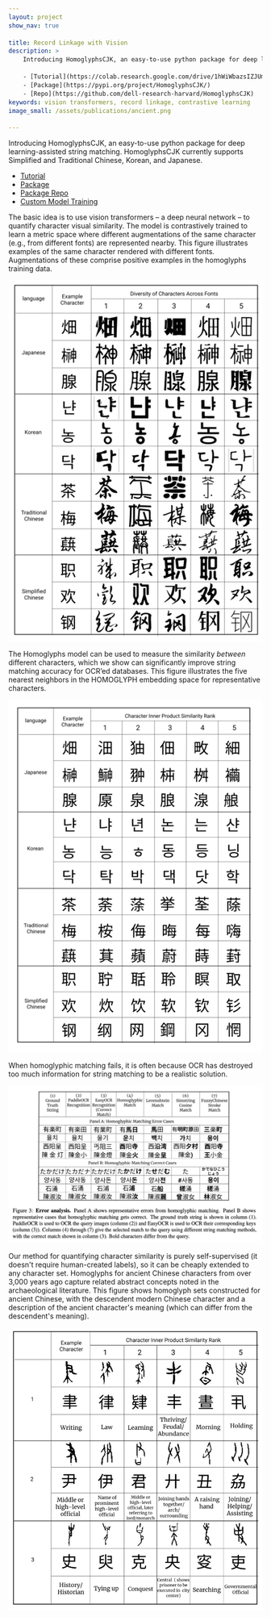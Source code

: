 ```yaml
---
layout: project
show_nav: true

title: Record Linkage with Vision
description: >
    Introducing HomoglyphsCJK, an easy-to-use python package for deep learning-assisted string matching. HomoglyphsCJK currently supports Simplified and Traditional Chinese, Korean, and Japanese. 

    - [Tutorial](https://colab.research.google.com/drive/1hWiWbazsIZJUmNs2i8eTZ5BvSWfKe0fp?usp=sharing)
    - [Package](https://pypi.org/project/HomoglyphsCJK/)
    - [Repo](https://github.com/dell-research-harvard/HomoglyphsCJK)
keywords: vision transformers, record linkage, contrastive learning
image_small: /assets/publications/ancient.png

---
```




Introducing HomoglyphsCJK, an easy-to-use python package for deep learning-assisted string matching. HomoglyphsCJK currently supports Simplified and Traditional Chinese, Korean, and Japanese. 

+ [Tutorial](https://colab.research.google.com/drive/1hWiWbazsIZJUmNs2i8eTZ5BvSWfKe0fp?usp=sharing)
+ [Package](https://pypi.org/project/HomoglyphsCJK/)
+ [Package Repo](https://github.com/dell-research-harvard/HomoglyphsCJK)
+ [Custom Model Training](https://github.com/dell-research-harvard/HomoglyphsCJKTraining)

The basic idea is to use vision transformers – a deep neural network – to quantify character visual similarity. The model is contrastively trained to learn a metric space where different augmentations of the same character (e.g., from different fonts) are represented nearby. This figure illustrates examples of the same character rendered with different fonts. Augmentations of these comprise positive examples in the homoglyphs training data. 

![](/assets/projects/Homo_font.png) 

The Homoglyphs model can be used to measure the similarity *between* different characters, which we show can significantly improve string matching accuracy for OCR’ed databases. This figure illustrates the five nearest neighbors in the HOMOGLYPH embedding space for representative characters. 

![](/assets/projects/Homo_ex.png) 

When homoglyphic matching fails, it is often because OCR has destroyed too much information for string matching to be a realistic solution.

![](/assets/projects/Homo_errors.png) 

Our method for quantifying character similarity is purely self-supervised (it doesn't require human-created labels), so it can be cheaply extended to any character set. Homoglyphs for ancient Chinese characters from over 3,000 years ago capture related abstract concepts noted in the archaeological literature. This figure shows homoglyph sets constructed for ancient Chinese, with the descendent modern Chinese character and a description of the ancient character's meaning (which can differ from the descendent's meaning). 

![](/assets/projects/homo_ancient.png) 

